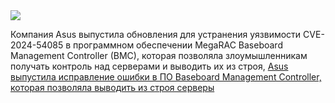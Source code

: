 <!--2025-04-27 12:42:14-->
<div class="yb">
  <div class="rss habr"><img src="https://habrastorage.org/getpro/habr/upload_files/b9d/4b8/f4e/b9d4b8f4e740a91c88285b802f1a61c0.jpg" /><p>Компания Asus выпустила обновления для устранения уязвимости CVE-2024-54085 в программном обеспечении MegaRAC Baseboard Management Controller (BMC), которая позволяла злоумышленникам получать контроль над серверами и выводить их из строя, <a href="https://www.bleepingcomputer.com/news/security/asus-releases-fix-for-ami-bug-that-lets-hackers-brick-servers/"... <p class="titl"><a href="https://habr.com/ru/news/904854/?utm_source=habrahabr&utm_medium=rss&utm_campaign=904854">Asus выпустила исправление ошибки в ПО Baseboard Management Controller, которая позволяла выводить из строя серверы</a></p></div>
</div>
